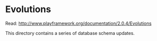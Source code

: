 Evolutions
==========

Read: http://www.playframework.org/documentation/2.0.4/Evolutions

This directory contains a series of database schema updates.